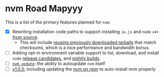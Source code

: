 # nvm Road Mapyyy

This is a list of the primary features planned for `nvm`:

- [x] Rewriting installation code paths to support installing `io.js` and `node` `v4+` [from source](https://github.com/nvm-sh/nvm/issues/1188).
  - This will include [reusing previously downloaded tarballs](https://github.com/nvm-sh/nvm/issues/1193) that match checksums, which is a nice performance and bandwidth bonus.
- [ ] Adding opt-in environment variable support to list, download, and install `node` [release candidates](https://github.com/nvm-sh/nvm/issues/779), and [nightly builds](https://github.com/nvm-sh/nvm/issues/1053).
- [ ] [`nvm update`](https://github.com/nvm-sh/nvm/issues/400): the ability to autoupdate `nvm` itself
- [ ] [v1.0.0](https://github.com/nvm-sh/nvm/milestone/1), including updating the [nvm on npm](https://github.com/nvm-sh/nvm/issues/304) to auto-install nvm properly
